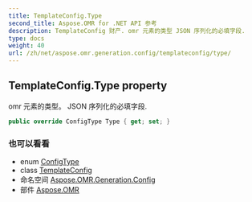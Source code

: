 ```yaml
---
title: TemplateConfig.Type
second_title: Aspose.OMR for .NET API 参考
description: TemplateConfig 财产. omr 元素的类型 JSON 序列化的必填字段.
type: docs
weight: 40
url: /zh/net/aspose.omr.generation.config/templateconfig/type/
---
```

## TemplateConfig.Type property

omr 元素的类型。 JSON 序列化的必填字段.

```csharp
public override ConfigType Type { get; set; }
```

### 也可以看看

* enum [ConfigType](../../../aspose.omr.generation.config.enums/configtype/)
* class [TemplateConfig](../)
* 命名空间 [Aspose.OMR.Generation.Config](../../templateconfig/)
* 部件 [Aspose.OMR](../../../)


